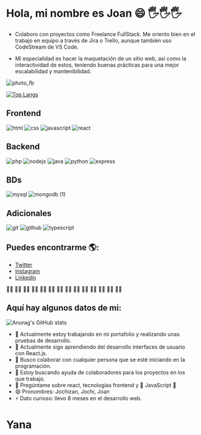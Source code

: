 # Hola, mi nombre es Joan 😄 🖐️🖐️🖐️

- Colaboro con proyectos como Freelance FullStack. Me oriento bien en el trabajo en equipo a través de Jira o Trello, aunque también uso CodeStream de VS Code.

- Mi especialidad es hacer la maquetación de un sitio web, así como la interactividad de estos, teniendo buenas prácticas para una mejor escalabilidad y mantenibilidad.

![photo_fb](https://user-images.githubusercontent.com/69653003/112893349-2bdcf480-90a0-11eb-996e-89f6c7254ab5.jpg)

[![Top Langs](https://github-readme-stats.vercel.app/api/top-langs/?username=Jochizan&theme=tokyonight)](https://github.com/Jochizan/github-readme-stats)

## Frontend

![html](https://user-images.githubusercontent.com/69653003/119569354-42d45600-bd74-11eb-9e55-e80ceab9d1ad.png)
![css](https://user-images.githubusercontent.com/69653003/119569360-44058300-bd74-11eb-84da-62cf393ae116.png)
![javascript](https://user-images.githubusercontent.com/69653003/119569346-4071fc00-bd74-11eb-88b9-74148c72ed4a.png)
![react](https://user-images.githubusercontent.com/69653003/119569396-4f58ae80-bd74-11eb-91c5-2d120cde54af.png)

## Backend

![php](https://user-images.githubusercontent.com/69653003/119569452-60092480-bd74-11eb-9fa3-fb0780cfccfd.png)
![nodejs](https://user-images.githubusercontent.com/69653003/119569461-61d2e800-bd74-11eb-9417-9171c7e8d3aa.png)
![java](https://user-images.githubusercontent.com/69653003/119569467-64cdd880-bd74-11eb-8ce1-6a999f2d04ca.png)
![python](https://user-images.githubusercontent.com/69653003/119569472-66979c00-bd74-11eb-9561-eddb6cae844f.png)
![express](https://user-images.githubusercontent.com/69653003/119569502-6d261380-bd74-11eb-9693-e8423da61410.png)

## BDs

![mysql](https://user-images.githubusercontent.com/69653003/119569524-757e4e80-bd74-11eb-8ce0-3434eae73c52.png)
![mongodb (1)](https://user-images.githubusercontent.com/69653003/119569543-7b742f80-bd74-11eb-975d-cc041504d574.png)

## Adicionales

![git](https://user-images.githubusercontent.com/69653003/119569565-84fd9780-bd74-11eb-95a9-1b5999098fda.png)
![github](https://user-images.githubusercontent.com/69653003/119569570-86c75b00-bd74-11eb-9d75-fa908458052f.png)
![typescript](https://user-images.githubusercontent.com/69653003/119569589-8d55d280-bd74-11eb-9400-e8a175fab6fb.png)


## Puedes encontrarme 🌎:
- [Twitter](https://twitter.com/@Jochizan)
- [Instagram](https://www.instagram.com/joan_lanra/)
- [Linkedin](https://www.linkedin.com/in/joan-jos%C3%A9-roca-hormaza-9a8b861b7/)

👍🏼 👍🏼 👍🏼 👍🏼 👍🏼 👍🏼 👍🏼 👍🏼 👍🏼 👍🏼 👍🏼 👍🏼 👍🏼 👍🏼  

## Aquí hay algunos datos de mi:

![Anurag's GitHub stats](https://github-readme-stats.vercel.app/api?username=Jochizan&show_icons=true&theme=tokyonight)

- 🔭 Actualmente estoy trabajando en mi portafolio y realizando unas pruebas de desarrollo.
- 🌱 Actualmente sigo aprendiendo del desarrollo interfaces de usuario con React.js.
- 👯 Busco colaborar con cualquier persona que se esté iniciando en la programación.
- 🤔 Estoy buscando ayuda de colaboradores para los proyectos en los que trabajo.
- 💬 Pregúntame sobre react, tecnologías frontend y 💖 JavaScript 💙
- 😄 Pronombres: Jochizan, Jochi, Joan
- ⚡ Dato curioso: llevo 8 meses en el desarrollo web.

# Yana
